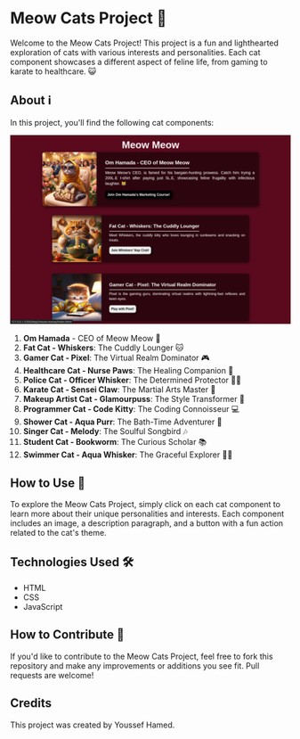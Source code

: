 # Meow Cats Project 🐾

Welcome to the Meow Cats Project! This project is a fun and lighthearted exploration of cats with various interests and personalities. Each cat component showcases a different aspect of feline life, from gaming to karate to healthcare. 😺

## About ℹ️

In this project, you'll find the following cat components:

<img src="assets/image.png">

1. **Om Hamada** - CEO of Meow Meow 🎩
2. **Fat Cat - Whiskers**: The Cuddly Lounger 🐱
3. **Gamer Cat - Pixel**: The Virtual Realm Dominator 🎮
4. **Healthcare Cat - Nurse Paws**: The Healing Companion 🏥
5. **Police Cat - Officer Whisker**: The Determined Protector 👮‍♂️
6. **Karate Cat - Sensei Claw**: The Martial Arts Master 🥋
7. **Makeup Artist Cat - Glamourpuss**: The Style Transformer 💄
8. **Programmer Cat - Code Kitty**: The Coding Connoisseur 💻
9. **Shower Cat - Aqua Purr**: The Bath-Time Adventurer 🚿
10. **Singer Cat - Melody**: The Soulful Songbird 🎶
11. **Student Cat - Bookworm**: The Curious Scholar 📚
12. **Swimmer Cat - Aqua Whisker**: The Graceful Explorer 🏊‍♂️

## How to Use 🚀

To explore the Meow Cats Project, simply click on each cat component to learn more about their unique personalities and interests. Each component includes an image, a description paragraph, and a button with a fun action related to the cat's theme.

## Technologies Used 🛠️

- HTML
- CSS
- JavaScript

## How to Contribute 🤝

If you'd like to contribute to the Meow Cats Project, feel free to fork this repository and make any improvements or additions you see fit. Pull requests are welcome!

## Credits

This project was created by Youssef Hamed.
